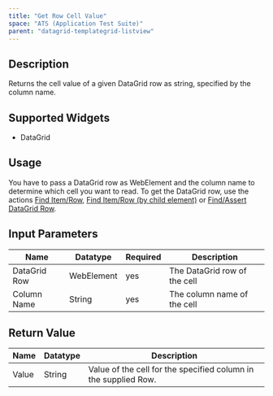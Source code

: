 ```yaml
---
title: "Get Row Cell Value"
space: "ATS (Application Test Suite)"
parent: "datagrid-templategrid-listview"
---
```


## Description

Returns the cell value of a given DataGrid row as string, specified by the column name.

## Supported Widgets

 + DataGrid

## Usage

You have to pass a DataGrid row as WebElement and the column name to determine which cell you want to read. To get the DataGrid row, use the actions [Find Item/Row](find-itemrow), [Find Item/Row (by child element)](find-itemrow-by-child) or [Find/Assert DataGrid Row](findassert-datagrid-row).    

## Input Parameters

Name | Datatype | Required| Description
--- | --- | --- | ---
DataGrid Row | WebElement |yes| The DataGrid row of the cell
Column Name | String | yes |The column name of the cell

## Return Value

Name | Datatype | Description
--- | --- | ---
Value | String | Value of the cell for the specified column in the supplied Row.
